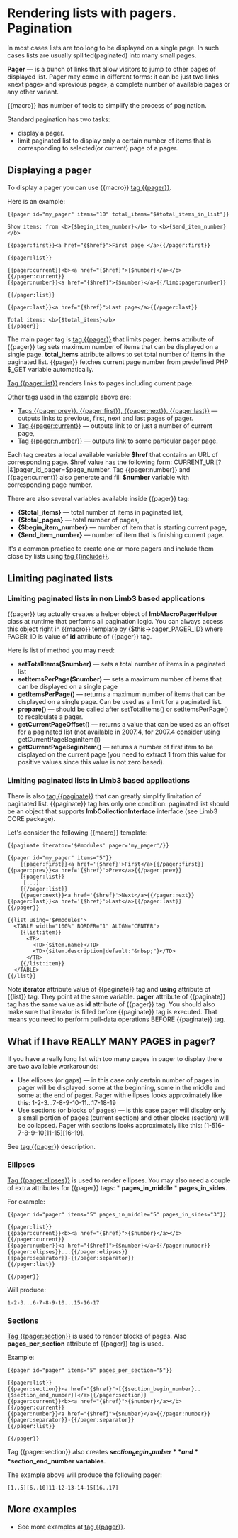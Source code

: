 # Rendering lists with pagers. Pagination
In most cases lists are too long to be displayed on a single page. In such cases lists are usually spllited(paginated) into many small pages.

**Pager** — is a bunch of links that allow visitors to jump to other pages of displayed list. Pager may come in different forms: it can be just two links «next page» and «previous page», a complete number of available pages or any other variant.

{{macro}} has number of tools to simplify the process of pagination.

Standard pagination has two tasks:

* display a pager.
* limit paginated list to display only a certain number of items that is corresponding to selected(or current) page of a pager.

## Displaying a pager
To display a pager you can use {{macro}} [tag {{pager}}](./tags/pager_tags/pager_tag.md).

Here is an example:

    {{pager id="my_pager" items="10" total_items="$#total_items_in_list"}}
 
    Show items: from <b>{$begin_item_number}</b> to <b>{$end_item_number}</b>
 
    {{pager:first}}<a href="{$href}">First page </a>{{/pager:first}}
 
    {{pager:list}}
   
    {{pager:current}}<b><a href="{$href}">{$number}</a></b>{{/pager:current}}
    {{pager:number}}<a href="{$href}">{$number}</a>{{/limb:pager:number}}
 
    {{/pager:list}}
 
    {{pager:last}}<a href="{$href}">Last page</a>{{/pager:last}}
 
    Total items: <b>{$total_items}</b>
    {{/pager}}

The main pager tag is [tag {{pager}}](./tags/pager_tags/pager_tag.md) that limits pager. **items** attribute of {{pager}} tag sets maximum number of items that can be displayed on a single page. **total_items** attribute allows to set total number of items in the paginated list. {{pager}} fetches current page number from predefined PHP $_GET variable automatically.

[Tag {{pager:list}}](./tags/pager_tags/pager_list_tag.md) renders links to pages including current page.

Other tags used in the example above are:

* [Tags {{pager:prev}}, {{pager:first}}, {{pager:next}}, {{pager:last}}](./tags/pager_tags/pager_frontier_tag.md) — outputs links to previous, first, next and last pages of pager.
* [Tag {{pager:current}}](./tags/pager_tags/pager_current_tag.md) — outputs link to or just a number of current page,
* [Tag {{pager:number}}](./tags/pager_tags/pager_number_tag.md) — outputs link to some particular pager page.

Each tag creates a local available variable **$href** that contains an URL of corresponding page. $href value has the following form: CURRENT_URI[?|&]pager_id_pager=$page_number. Tag {{pager:number}} and {{pager:current}} also generate and fill **$number** variable with corresponding page number.

There are also several variables available inside {{pager}} tag:

* **{$total_items}** — total number of items in paginated list,
* **{$total_pages}** — total number of pages,
* **{$begin_item_number}** — number of item that is starting current page,
* **{$end_item_number}** — number of item that is finishing current page.

It's a common practice to create one or more pagers and include them close by lists using [tag {{include}}](./tags/core_tags/include_tag.md).

## Limiting paginated lists
### Limiting paginated lists in non Limb3 based applications
{{pager}} tag actually creates a helper object of **lmbMacroPagerHelper** class at runtime that performs all pagination logic. You can always access this object right in {{macro}} template by {$this→pager_PAGER_ID} where PAGER_ID is value of **id** attribute of {{pager}} tag.

Here is list of method you may need:

* **setTotalItems($number)** — sets a total number of items in a paginated list
* **setItemsPerPage($number)** — sets a maximum number of items that can be displayed on a single page
* **getItemsPerPage()** — returns a maximum number of items that can be displayed on a single page. Can be used as a limit for a paginated list.
* **prepare()** — should be called after setTotalItems() or setItemsPerPage() to recalculate a pager.
* **getCurrentPageOffset()** — returns a value that can be used as an offset for a paginated list (not available in 2007.4, for 2007.4 consider using getCurrentPageBeginItem())
* **getCurrentPageBeginItem()** — returns a number of first item to be displayed on the current page (you need to extract 1 from this value for positive values since this value is not zero based).

### Limiting paginated lists in Limb3 based applications
There is also [tag {{paginate}}](./tags/pager_tags/paginate_tag.md) that can greatly simplify limitation of paginated list. {{paginate}} tag has only one condition: paginated list should be an object that supports **lmbCollectionInterface** interface (see Limb3 CORE package).

Let's consider the following {{macro}} template:

    {{paginate iterator='$#modules' pager='my_pager'/}}
 
    {{pager id="my_pager" items="5"}}
        {{pager:first}}<a href='{$href}'>First</a>{{/pager:first}} {{pager:prev}}<a href='{$href}'>Prev</a>{{/pager:prev}}
        {{pager:list}}
         [...]
        {{/pager:list}}
        {{pager:next}}<a href='{$href}'>Next</a>{{/pager:next}} {{pager:last}}<a href='{$href}'>Last</a>{{/pager:last}}
    {{/pager}}
 
    {{list using='$#modules'>
      <TABLE width="100%" BORDER="1" ALIGN="CENTER">
        {{list:item}}
          <TR>
            <TD>{$item.name}</TD>
            <TD>{$item.description|default:"&nbsp;"}</TD>
          </TR>
        {{/list:item}}
      </TABLE>
    {{/list}}

Note **iterator** attribute value of {{paginate}} tag and **using** attribute of {{list}} tag. They point at the same variable. **pager** attribute of {{paginate}} tag has the same value as **id** attribute of {{pager}} tag. You should also make sure that iterator is filled before {{paginate}} tag is executed. That means you need to perform pull-data operations BEFORE {{paginate}} tag.

## What if I have REALLY MANY PAGES in pager?
If you have a really long list with too many pages in pager to display there are two available workarounds:

* Use ellipses (or gaps) — in this case only certain number of pages in pager will be displayed: some at the beginning, some in the middle and some at the end of pager. Pager with ellipses looks approximately like this: 1-2-3…7-8-9-10-11…17-18-19
* Use sections (or blocks of pages) — is this case pager will display only a small portion of pages (current section) and other blocks (section) will be collapsed. Pager with sections looks approximately like this: [1-5]6-7-8-9-10[11-15][16-19].

See [tag {{pager}}](./tags/pager_tags/pager_tag.md) description.

### Ellipses
[Tag {{pager:elipses}}](./tags/pager_tags/pager_elipses_tag.md) is used to render ellipses. You may also need a couple of extra attributes for {{pager}} tags: * **pages_in_middle** * **pages_in_sides**.

For example:

    {{pager id="pager" items="5" pages_in_middle="5" pages_in_sides="3"}}
 
    {{pager:list}}
    {{pager:current}}<b><a href="{$href}">{$number}</a></b>{{/pager:current}}
    {{pager:number}}<a href="{$href}">{$number}</a>{{/pager:number}}
    {{pager:elipses}}...{{/pager:elipses}}
    {{pager:separator}}-{{/pager:separator}}
    {{/pager:list}}
 
    {{/pager}}

Will produce:

    1-2-3...6-7-8-9-10...15-16-17

### Sections
[Tag {{pager:section}}](./tags/pager_tags/pager_section_tag.md) is used to render blocks of pages. Also **pages_per_section** attribute of {{pager}} tag is used.

Example:

    {{pager id="pager" items="5" pages_per_section="5"}}
 
    {{pager:list}}
    {{pager:section}}<a href="{$href}">[{$section_begin_number}..{$section_end_number}]</a>{{/pager:section}}
    {{pager:current}}<b><a href="{$href}">{$number}</a></b>{{/pager:current}}
    {{pager:number}}<a href="{$href}">{$number}</a>{{/pager:number}}
    {{pager:separator}}-{{/pager:separator}}
    {{/pager:list}}
 
    {{/pager}}

Tag {{pager:section}} also creates **$section_begin_number** and **$section_end_number variables**.

The example above will produce the following pager:

    [1..5][6..10]11-12-13-14-15[16..17]

## More examples

* See more examples at [tag {{pager}}](./tags/pager_tags/pager_tag.md).
